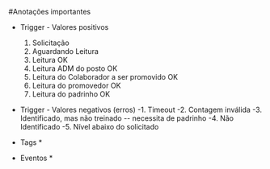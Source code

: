 #Anotações importantes

* Trigger - Valores positivos
    1. Solicitação
    2. Aguardando Leitura
    3. Leitura OK
    4. Leitura ADM do posto OK
    5. Leitura do Colaborador a ser promovido OK
    6. Leitura do promovedor OK
    7. Leitura do padrinho OK

* Trigger - Valores negativos (erros)
    -1. Timeout
    -2. Contagem inválida
    -3. Identificado, mas não treinado -- necessita de padrinho
    -4. Não Identificado
    -5. Nível abaixo do solicitado


* Tags 
    * 

* Eventos
    * 